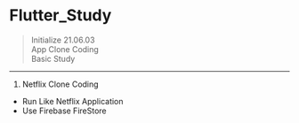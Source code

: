 # Flutter_Study
> Initialize 21.06.03 <br>
> App Clone Coding <br>
> Basic Study <br>

---

1. Netflix Clone Coding
* Run Like Netflix Application
* Use Firebase FireStore
